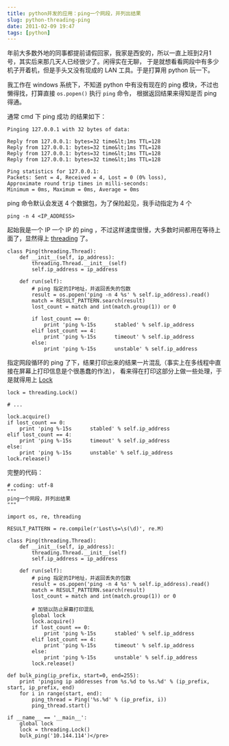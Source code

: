```yaml
---
title: python并发的应用：ping一个网段，并列出结果
slug: python-threading-ping
date: 2011-02-09 19:47
tags: [python]
---
```


年前大多数外地的同事都提前请假回家，我家是西安的，所以一直上班到2月1号，其实后来那几天人已经很少了。闲得实在无聊，
于是就想看看网段中有多少机子开着机，但是手头又没有现成的 LAN 工具。于是打算用 python 玩一下。

我工作在 windows 系统下，不知道 python 中有没有现在的 ping 模块，不过也懒得找，打算直接 `os.popen()` 执行 `ping` 命令，
根据返回结果来得知是否 ping 得通。

通常 cmd 下 ping 成功 的结果如下：

    Pinging 127.0.0.1 with 32 bytes of data:

    Reply from 127.0.0.1: bytes=32 time&lt;1ms TTL=128
    Reply from 127.0.0.1: bytes=32 time&lt;1ms TTL=128
    Reply from 127.0.0.1: bytes=32 time&lt;1ms TTL=128
    Reply from 127.0.0.1: bytes=32 time&lt;1ms TTL=128

    Ping statistics for 127.0.0.1:
    Packets: Sent = 4, Received = 4, Lost = 0 (0% loss),
    Approximate round trip times in milli-seconds:
    Minimum = 0ms, Maximum = 0ms, Average = 0ms

ping 命令默认会发送 4 个数据包，为了保险起见，我手动指定为 4 个

    ping -n 4 <IP_ADDRESS>

起始我是一个 IP 一个 IP 的 ping ，不过这样速度很慢，大多数时间都用在等待上面了，显然得上 [threading][1] 了。

    class Ping(threading.Thread):
        def __init__(self, ip_address):
            threading.Thread.__init__(self)
            self.ip_address = ip_address

        def run(self):
            # ping 指定的IP地址，并返回丢失的包数
            result = os.popen('ping -n 4 %s' % self.ip_address).read()
            match = RESULT_PATTERN.search(result)
            lost_count = match and int(match.group(1)) or 0

            if lost_count == 0:
                print 'ping %-15s      stabled' % self.ip_address
            elif lost_count == 4:
                print 'ping %-15s      timeout' % self.ip_address
            else:
                print 'ping %-15s      unstable' % self.ip_address

指定网段循环的 ping 了下，结果打印出来的结果一片混乱（事实上在多线程中直接在屏幕上打印信息是个很愚蠢的作法），
看来得在打印这部分上做一些处理，于是就得用上 [Lock][2]

    lock = threading.Lock()

    # ...

    lock.acquire()
    if lost_count == 0:
        print 'ping %-15s      stabled' % self.ip_address
    elif lost_count == 4:
        print 'ping %-15s      timeout' % self.ip_address
    else:
        print 'ping %-15s      unstable' % self.ip_address
    lock.release()

完整的代码：

    # coding: utf-8
    """
    ping一个网段，并列出结果
    """

    import os, re, threading

    RESULT_PATTERN = re.compile(r'Lost\s=\s(\d)', re.M)

    class Ping(threading.Thread):
        def __init__(self, ip_address):
            threading.Thread.__init__(self)
            self.ip_address = ip_address

        def run(self):
            # ping 指定的IP地址，并返回丢失的包数
            result = os.popen('ping -n 4 %s' % self.ip_address).read()
            match = RESULT_PATTERN.search(result)
            lost_count = match and int(match.group(1)) or 0

            # 加锁以防止屏幕打印混乱
            global lock
            lock.acquire()
            if lost_count == 0:
                print 'ping %-15s      stabled' % self.ip_address
            elif lost_count == 4:
                print 'ping %-15s      timeout' % self.ip_address
            else:
                print 'ping %-15s      unstable' % self.ip_address
            lock.release()

    def bulk_ping(ip_prefix, start=0, end=255):
        print 'pinging ip addresses from %s.%d to %s.%d' % (ip_prefix, start, ip_prefix, end)
        for i in range(start, end):
            ping_thread = Ping('%s.%d' % (ip_prefix, i))
            ping_thread.start()

    if __name__ == '__main__':
        global lock
        lock = threading.Lock()
        bulk_ping('10.144.114')</pre>

[1]: http://docs.python.org/library/threading.html
[2]: http://docs.python.org/library/threading.html#lock-objects
